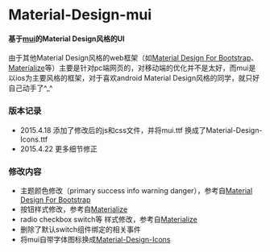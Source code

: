 # Material-Design-mui
#### 基于[mui](http://dcloudio.github.io/mui)的Material Design风格的UI
由于其他Material Design风格的web框架（如[Material Design For Bootstrap](http://fezvrasta.github.io/bootstrap-material-design/)、[Materialize](http://materializecss.com/)等）主要是针对pc端网页的，对移动端的优化并不是太好，而mui是以ios为主要风格的框架，对于喜欢android Material Design风格的同学，就只好自己动手了^_^
### 版本记录
* 2015.4.18 添加了修改后的js和css文件，并将mui.ttf 换成了Material-Design-Icons.ttf
* 2015.4.22 更多细节修正

### 修改内容
* 主题颜色修改（primary success info warning danger），参考自[Material Design For Bootstrap](http://fezvrasta.github.io/bootstrap-material-design/)
* 按钮样式修改，参考自[Materialize](http://materializecss.com/)
* radio checkbox switch等 样式修改，参考自[Materialize](http://materializecss.com/)
* 删除了默认switch组件绑定的相关事件
* 将mui自带字体图标换成[Material-Design-Icons](https://github.com/google/material-design-icons)
